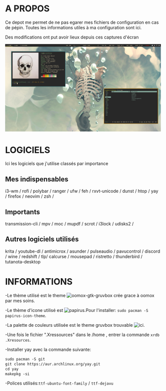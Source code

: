 # A PROPOS
Ce depot me permet de ne pas egarer mes fichiers de configuration en cas de pépin.
Toutes les informations utiles à ma configuration sont ici.

Des modifications ont put avoir lieux depuis ces captures d'écran

![Screenshot](/Screenshot/screenshot_1.png)

# LOGICIELS
Ici les logiciels que j'utilise classés par importance
## Mes indispensables
i3-wm / rofi / polybar / ranger / ufw / feh / rxvt-unicode / dunst / htop / yay / firefox / neovim / zsh /

## Importants
transmission-cli / mpv / moc / mupdf / scrot / i3lock / udisks2 /

## Autres logiciels utilisés
krita / youtube-dl / antimicrox / asunder / pulseaudio / pavucontrol / discord / wine / redshift / tlp/ calcurse / mousepad / ristretto / thunderbird / tutanota-desktop

# INFORMATIONS
-Le thème utilisé est le theme ![oomox-gtk-gruvbox](https://github.com/leomarchand51/oomox-gtk-gruvbox) crée grace à oomox par mes soins.

-Le thème d'icone utilisé est ![papirus](https://github.com/PapirusDevelopmentTeam/papirus-icon-theme/).Pour l'installer:
`sudo pacman -S papirus-icon-theme`.

-La palette de couleurs utilisée est le theme gruvbox trouvable ![ici](https://github.com/morhetz/gruvbox-contrib).

-Une fois le fichier ".Xressources" dans le /home , entrer la commande `xrdb .Xresources`.

-Installer yay avec la commande suivante:

```
sudo pacman -S git
git clone https://aur.archlinux.org/yay.git
cd yay
makepkg -si
```
-Polices utilisés:`ttf-ubuntu-font-family` / `ttf-dejavu`
